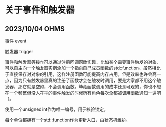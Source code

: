 # 关于事件和触发器

## 2023/10/04  OHMS

事件 event

触发器 trigger

事件和触发器等操作可以通过注册回调函数实现，比如某个需要事件触发的对象，可以自主向一个触发器实例添加一个指向自己成员函数的std::function。虽然相比于直接保存对对象的引用，这样注册函数可能提高内存占用，但是效率也许会高一点，因为只有触发器里真的注册了函数才会在触发时调用，要是大家都不用这个触发器，那它就是空的，不会调用函数。毕竟函数调用的成本还是可观的，你也不想在一个频繁但没人在乎的事件触发的时候所有角色每次全都被调用函数通知一遍吧（。

使用一个unsigned int作为唯一编号，用于校验锁定。

每个单位都拥有一个std::function作为更新入口，由状态机维护。